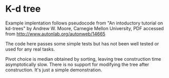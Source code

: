 K-d tree
========
Example implentation follows pseudocode from "An intoductory tutorial on kd-trees" by Andrew W. Moore, Carnegie Mellon University, PDF accessed from http://www.autonlab.org/autonweb/14665

The code here passes some simple tests but has not been well tested or used for any real tasks.

Pivot choice is median obtained by sorting, leaving tree construction time asymptotically slow.  There is no support for modifying the tree after construction.  It's just a simple demonstration.

